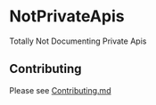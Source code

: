 # NotPrivateApis
Totally Not Documenting Private Apis

## Contributing

Please see [Contributing.md](CONTRIBUTING.md)
